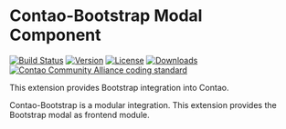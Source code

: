 Contao-Bootstrap Modal Component
=====================

[![Build Status](http://img.shields.io/travis/contao-bootstrap/modal/master.svg?style=flat-square)](https://travis-ci.org/contao-bootstrap/modal)
[![Version](http://img.shields.io/packagist/v/contao-bootstrap/modal.svg?style=flat-square)](http://packagist.com/packages/contao-bootstrap/modal)
[![License](http://img.shields.io/packagist/l/contao-bootstrap/modal.svg?style=flat-square)](http://packagist.com/packages/contao-bootstrap/modal)
[![Downloads](http://img.shields.io/packagist/dt/contao-bootstrap/modal.svg?style=flat-square)](http://packagist.com/packages/contao-bootstrap/modal)
[![Contao Community Alliance coding standard](http://img.shields.io/badge/cca-coding_standard-red.svg?style=flat-square)](https://github.com/contao-community-alliance/coding-standard)

This extension provides Bootstrap integration into Contao. 

Contao-Bootstrap is a modular integration. This extension provides the Bootstrap modal as frontend module.
